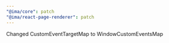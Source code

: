 ```yaml
---
"@ima/core": patch
"@ima/react-page-renderer": patch
---
```


Changed CustomEventTargetMap to WindowCustomEventsMap
